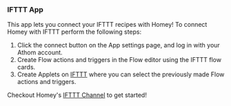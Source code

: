 ### IFTTT App

This app lets you connect your IFTTT recipes with Homey! To connect Homey with IFTTT perform the following steps:

1. Click the connect button on the App settings page, and log in with your Athom account.
2. Create Flow actions and triggers in the Flow editor using the IFTTT flow cards.
3. Create Applets on [IFTTT](https://ifttt.com/my_applets) where you can select the previously made Flow actions and triggers.

Checkout Homey's [IFTTT Channel](https://ifttt.com/homey) to get started!